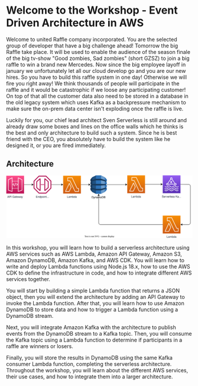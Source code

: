# Welcome to the Workshop - Event Driven Architecture in AWS

Welcome to united Raffle company incorporated. You are the selected group of developer that have a big challenge ahead! Tomorrow the big Raffle take place. It will be used to enable the audience of the season finale of the big tv-show "Good zombies, Sad zombies" (short GZSZ) to join a big raffle to win a brand new Mercedes.
Now since the big employee layoff in january we unfortunately let all our cloud develop go and you are our new hires. So you have to build this raffle system in one day! Otherwise we will fire you right away!
We think thousands of people will participate in the raffle and it would be catastrophic if we loose any participating customer!
On top of that all the customer data also need to be stored in a database in the old legacy system which uses Kafka as a backpressure mechanism to make sure the on-prem data center isn't exploding once the raffle is live.

Luckily for you, our chief lead architect Sven Serverless is still around and already draw some boxes and lines on the office walls which he thinks is the best and only architecture to build such a system.
Since he is best friend with the CEO, you absolutely have to build the system like he designed it, or you are fired immediately.

## Architecture

![Architecture](./architecture.drawio.svg)

In this workshop, you will learn how to build a serverless architecture using AWS services such as AWS Lambda, Amazon API Gateway, Amazon S3, Amazon DynamoDB, Amazon Kafka, and AWS CDK. 
You will learn how to write and deploy Lambda functions using Node.js 18.x, how to use the AWS CDK to define the infrastructure in code, and how to integrate different AWS services together.

You will start by building a simple Lambda function that returns a JSON object, then you will extend the architecture by adding an API Gateway to invoke the Lambda function. 
After that, you will learn how to use Amazon DynamoDB to store data and how to trigger a Lambda function using a DynamoDB stream.

Next, you will integrate Amazon Kafka with the architecture to publish events from the DynamoDB stream to a Kafka topic. 
Then, you will consume the Kafka topic using a Lambda function to determine if participants in a raffle are winners or losers.

Finally, you will store the results in DynamoDB using the same Kafka consumer Lambda function, completing the serverless architecture. 
Throughout the workshop, you will learn about the different AWS services, their use cases, and how to integrate them into a larger architecture.
